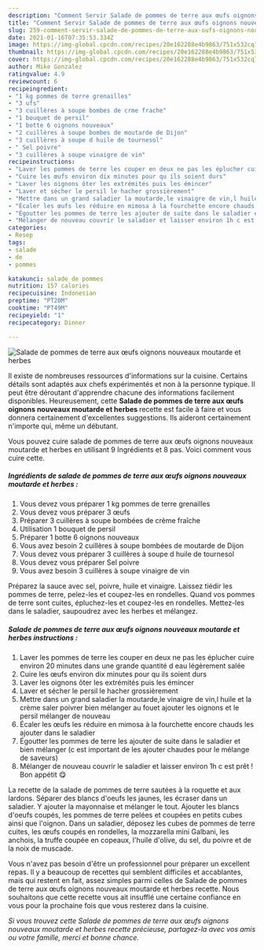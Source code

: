 ```yaml
---
description: "Comment Servir Salade de pommes de terre aux œufs oignons nouveaux moutarde et herbes"
title: "Comment Servir Salade de pommes de terre aux œufs oignons nouveaux moutarde et herbes"
slug: 259-comment-servir-salade-de-pommes-de-terre-aux-oufs-oignons-nouveaux-moutarde-et-herbes
date: 2021-01-16T07:35:53.334Z
image: https://img-global.cpcdn.com/recipes/20e162288e4b9863/751x532cq70/salade-de-pommes-de-terre-aux-oeufs-oignons-nouveaux-moutarde-et-herbes-photo-principale-de-la-recette.jpg
thumbnail: https://img-global.cpcdn.com/recipes/20e162288e4b9863/751x532cq70/salade-de-pommes-de-terre-aux-oeufs-oignons-nouveaux-moutarde-et-herbes-photo-principale-de-la-recette.jpg
cover: https://img-global.cpcdn.com/recipes/20e162288e4b9863/751x532cq70/salade-de-pommes-de-terre-aux-oeufs-oignons-nouveaux-moutarde-et-herbes-photo-principale-de-la-recette.jpg
author: Mike Gonzalez
ratingvalue: 4.9
reviewcount: 6
recipeingredient:
- "1 kg pommes de terre grenailles"
- "3 ufs"
- "3 cuillères à soupe bombes de crme frache"
- "1 bouquet de persil"
- "1 botte 6 oignons nouveaux"
- "2 cuillères à soupe bombes de moutarde de Dijon"
- "3 cuillères à soupe d huile de tournesol"
- " Sel poivre"
- "3 cuillères à soupe vinaigre de vin"
recipeinstructions:
- "Laver les pommes de terre les couper en deux ne pas les éplucher cuire environ 20 minutes dans une grande quantité d eau légèrement salée"
- "Cuire les œufs environ dix minutes pour qu ils soient durs"
- "Laver les oignons ôter les extrémités puis les émincer"
- "Laver et sécher le persil le hacher grossièrement"
- "Mettre dans un grand saladier la moutarde,le vinaigre de vin,l huile et la crème saler poivrer bien mélanger au fouet ajouter les oignons et le persil mélanger de nouveau"
- "Écaler les œufs les réduire en mimosa à la fourchette encore chauds les ajouter dans le saladier"
- "Égoutter les pommes de terre les ajouter de suite dans le saladier et bien mélanger (c est important de les ajouter chaudes pour le mélange de saveurs)"
- "Mélanger de nouveau couvrir le saladier et laisser environ 1h c est prêt ! Bon appétit 😋"
categories:
- Resep
tags:
- salade
- de
- pommes

katakunci: salade de pommes 
nutrition: 157 calories
recipecuisine: Indonesian
preptime: "PT20M"
cooktime: "PT49M"
recipeyield: "1"
recipecategory: Dinner

---
```



![Salade de pommes de terre aux œufs oignons nouveaux moutarde et herbes](https://img-global.cpcdn.com/recipes/20e162288e4b9863/751x532cq70/salade-de-pommes-de-terre-aux-oeufs-oignons-nouveaux-moutarde-et-herbes-photo-principale-de-la-recette.jpg)

Il existe de nombreuses ressources d'informations sur la cuisine. Certains détails sont adaptés aux chefs expérimentés et non à la personne typique. Il peut être déroutant d'apprendre chacune des informations facilement disponibles. Heureusement, cette <strong> Salade de pommes de terre aux œufs oignons nouveaux moutarde et herbes </strong> recette est facile à faire et vous donnera certainement d'excellentes suggestions. Ils aideront certainement n'importe qui, même un débutant.

<!--inarticleads1-->

Vous pouvez cuire salade de pommes de terre aux œufs oignons nouveaux moutarde et herbes en utilisant 9 Ingrédients et 8 pas. Voici comment vous cuire cette.

##### Ingrédients de salade de pommes de terre aux œufs oignons nouveaux moutarde et herbes :

1. Vous devez vous préparer 1 kg pommes de terre grenailles
1. Vous devez vous préparer 3 œufs
1. Préparer 3 cuillères à soupe bombées de crème fraîche
1. Utilisation 1 bouquet de persil
1. Préparer 1 botte 6 oignons nouveaux
1. Vous avez besoin 2 cuillères à soupe bombées de moutarde de Dijon
1. Vous devez vous préparer 3 cuillères à soupe d huile de tournesol
1. Vous devez vous préparer  Sel poivre
1. Vous avez besoin 3 cuillères à soupe vinaigre de vin


Préparez la sauce avec sel, poivre, huile et vinaigre. Laissez tiédir les pommes de terre, pelez-les et coupez-les en rondelles. Quand vos pommes de terre sont cuites, épluchez-les et coupez-les en rondelles. Mettez-les dans le saladier, saupoudrez avec les herbes et mélangez. 

<!--inarticleads2-->

##### Salade de pommes de terre aux œufs oignons nouveaux moutarde et herbes instructions :

1. Laver les pommes de terre les couper en deux ne pas les éplucher cuire environ 20 minutes dans une grande quantité d eau légèrement salée
1. Cuire les œufs environ dix minutes pour qu ils soient durs
1. Laver les oignons ôter les extrémités puis les émincer
1. Laver et sécher le persil le hacher grossièrement
1. Mettre dans un grand saladier la moutarde,le vinaigre de vin,l huile et la crème saler poivrer bien mélanger au fouet ajouter les oignons et le persil mélanger de nouveau
1. Écaler les œufs les réduire en mimosa à la fourchette encore chauds les ajouter dans le saladier
1. Égoutter les pommes de terre les ajouter de suite dans le saladier et bien mélanger (c est important de les ajouter chaudes pour le mélange de saveurs)
1. Mélanger de nouveau couvrir le saladier et laisser environ 1h c est prêt ! Bon appétit 😋


La recette de la salade de pommes de terre sautées à la roquette et aux lardons. Séparer des blancs d&#39;oeufs les jaunes, les écraser dans un saladier. Y ajouter la mayonnaise et mélanger le tout. Ajouter les blancs d&#39;oeufs coupés, les pommes de terre pelées et coupées en petits cubes ainsi que l&#39;oignon. Dans un saladier, déposez les cubes de pommes de terre cuites, les œufs coupés en rondelles, la mozzarella mini Galbani, les anchois, la truffe coupée en copeaux, l&#39;huile d&#39;olive, du sel, du poivre et de la noix de muscade. 

<!--inarticleads1-->

<p>
Vous n'avez pas besoin d'être un professionnel pour préparer un excellent repas. Il y a beaucoup de recettes qui semblent difficiles et accablantes, mais qui restent en fait, assez simples parmi celles de Salade de pommes de terre aux œufs oignons nouveaux moutarde et herbes recette. Nous souhaitons que cette recette vous ait insufflé une certaine confiance en vous pour la prochaine fois que vous resterez dans la cuisine.
</p>

<p>
<i>Si vous trouvez cette Salade de pommes de terre aux œufs oignons nouveaux moutarde et herbes recette précieuse, partagez-la avec vos amis ou votre famille, merci et bonne chance.</i>
</p>
